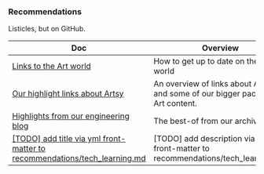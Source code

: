 ### Recommendations

Listicles, but on GitHub.

<!-- prettier-ignore-start -->
<!-- start_toc -->
| Doc | Overview |
|--|--|
| [Links to the Art world](/recommendations/art.md#readme) | How to get up to date on the art world |
| [Our highlight links about Artsy](/recommendations/artsy.md#readme) | An overview of links about Artsy and some of our bigger packaged Art content. |
| [Highlights from our engineering blog](/recommendations/blog.md#readme) | The best-of from our archives |
| [[TODO] add title via yml front-matter to recommendations/tech_learning.md](/recommendations/tech_learning.md#readme) | [TODO] add description via yml front-matter to recommendations/tech_learning.md |
<!-- end_toc -->
<!-- prettier-ignore-end -->
